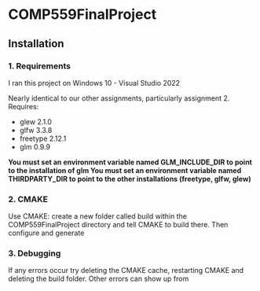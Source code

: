 # COMP559FinalProject

## Installation
### 1. Requirements
I ran this project on Windows 10 - Visual Studio 2022

Nearly identical to our other assignments, particularly assignment 2.
Requires:
* glew 2.1.0
* glfw 3.3.8
* freetype 2.12.1
* glm 0.9.9

**You must set an environment variable named GLM_INCLUDE_DIR to point to the installation of glm
You must set an environment variable named THIRDPARTY_DIR to point to the other installations (freetype, glfw, glew)**

### 2. CMAKE
Use CMAKE: create a new folder called build within the COMP559FinalProject directory and tell CMAKE to build there. Then configure and generate

### 3. Debugging
If any errors occur try deleting the CMAKE cache, restarting CMAKE and deleting the build folder. Other errors can show up from 
